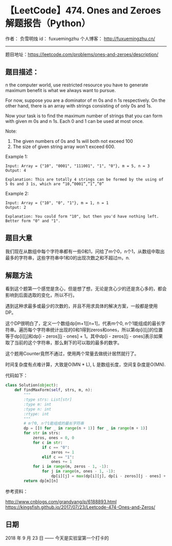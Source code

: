 # 【LeetCode】474. Ones and Zeroes 解题报告（Python）

作者： 		负雪明烛 
id：				fuxuemingzhu
个人博客：	http://fuxuemingzhu.cn/

---

题目地址：https://leetcode.com/problems/ones-and-zeroes/description/

## 题目描述：

n the computer world, use restricted resource you have to generate maximum benefit is what we always want to pursue.

For now, suppose you are a dominator of m 0s and n 1s respectively. On the other hand, there is an array with strings consisting of only 0s and 1s.

Now your task is to find the maximum number of strings that you can form with given m 0s and n 1s. Each 0 and 1 can be used at most once.

Note:

1. The given numbers of 0s and 1s will both not exceed 100
1. The size of given string array won't exceed 600.

Example 1:

    Input: Array = {"10", "0001", "111001", "1", "0"}, m = 5, n = 3
    Output: 4

    Explanation: This are totally 4 strings can be formed by the using of 5 0s and 3 1s, which are “10,”0001”,”1”,”0”

Example 2:

    Input: Array = {"10", "0", "1"}, m = 1, n = 1
    Output: 2
    
    Explanation: You could form "10", but then you'd have nothing left. Better form "0" and "1".

## 题目大意

我们现在从数组中每个字符串都有一些0和1，问给了m个0，n个1，从数组中取出最多的字符串，这些字符串中1和0的出现次数之和不超过m，n.

## 解题方法

看到这个题第一个感觉是贪心，但是想了想，无论是贪心少的还是贪心多的，都会影响到后面选取的变化，所以不行。

遇到这种求最多或最少的次数的，并且不用求具体的解决方案，一般都是使用DP。

这个DP很明白了，定义一个数组dp[m+1][n+1]，代表m个0, n个1能组成的最长字符串。遍历每个字符串统计出现的0和1得到zeros和ones，所以第dp[i][j]的位置等于dp[i][j]和dp[i - zeros][j - ones] + 1。其中dp[i - zeros][j - ones]表示如果取了当前的这个字符串，那么剩下的可以取的最多的数字。

这个题用Counter竟然不通过，使用两个常量去做统计居然就行了。

时间复杂度有点难计算，大致是O(MN * L), L 是数组长度，空间复杂度是O(MN).

代码如下：

```python
class Solution(object):
    def findMaxForm(self, strs, m, n):
        """
        :type strs: List[str]
        :type m: int
        :type n: int
        :rtype: int
        """
        # m个0, n个1能组成的最长字符串
        dp = [[0 for _ in range(n + 1)] for _ in range(m + 1)]
        for str in strs:
            zeros, ones = 0, 0
            for c in str:
                if c == "0":
                    zeros += 1
                elif c == "1":
                    ones += 1
            for i in range(m, zeros - 1, -1):
                for j in range(n, ones - 1, -1):
                    dp[i][j] = max(dp[i][j], dp[i - zeros][j - ones] + 1)
        return dp[m][n]
```

参考资料：

http://www.cnblogs.com/grandyang/p/6188893.html
https://kingsfish.github.io/2017/07/23/Leetcode-474-Ones-and-Zeros/

## 日期

2018 年 9 月 23 日 —— 今天是实验室第一个打卡的
